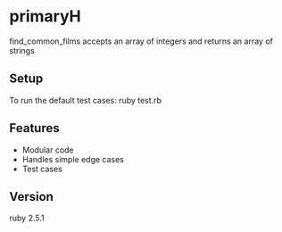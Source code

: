 # primaryH

find_common_films accepts an array of integers and returns an array of strings

## Setup
To run the default test cases: ruby test.rb 

## Features
* Modular code
* Handles simple edge cases
* Test cases

## Version
ruby 2.5.1
